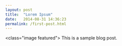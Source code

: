 ```yaml
---
layout: post
title:  "Lorem Ipsum"
date:   2014-08-31 14:36:23
permalink: /first-post.html
---
```

<class="image featured"><img src="/images/pic02.jpg" alt="">
This is a sample blog post.

